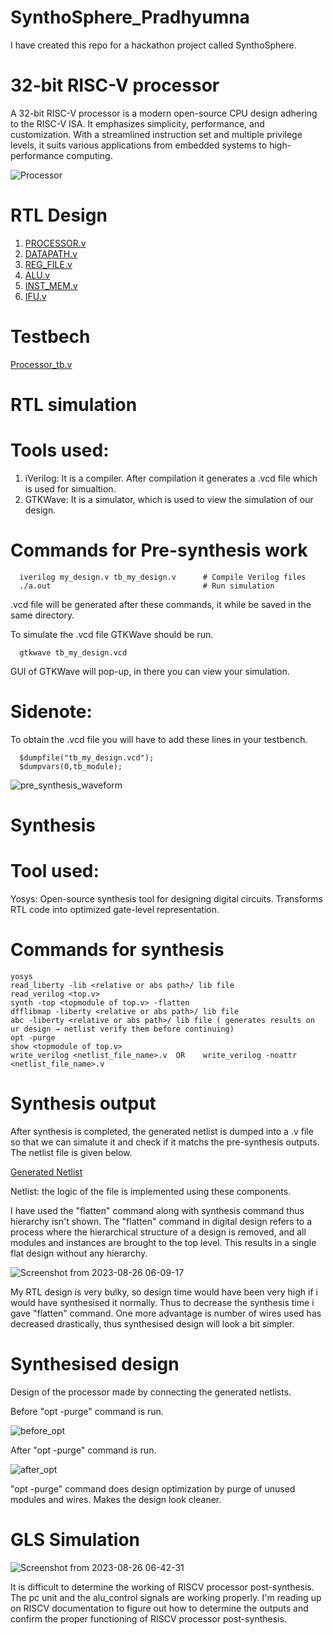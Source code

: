 # SynthoSphere_Pradhyumna
I have created this repo for a hackathon project called SynthoSphere.

# 32-bit RISC-V processor 

A 32-bit RISC-V processor is a modern open-source CPU design adhering to the RISC-V ISA. It emphasizes simplicity, performance, and customization.
With a streamlined instruction set and multiple privilege levels, it suits various applications from embedded systems to high-performance computing.

![Processor](https://github.com/PradhyumnaVA/SynthoSphere_Pradhyumna/assets/137704414/dcc5ef7f-33b6-440e-a59f-aba015e16b2a)

# RTL Design

1. [PROCESSOR.v](https://github.com/PradhyumnaVA/SynthoSphere_Pradhyumna/blob/61b441b95a73d3ea6c70b50f48c145e0dbc437c1/PROCESSOR.v)
2. [DATAPATH.v](https://github.com/PradhyumnaVA/SynthoSphere_Pradhyumna/blob/2e4918735cd26404a398d84173a5b8c89b7cca3c/DATAPATH.v)
3. [REG_FILE.v](https://github.com/PradhyumnaVA/SynthoSphere_Pradhyumna/blob/2e4918735cd26404a398d84173a5b8c89b7cca3c/REG_FILE.v)
4. [ALU.v](https://github.com/PradhyumnaVA/SynthoSphere_Pradhyumna/blob/2e4918735cd26404a398d84173a5b8c89b7cca3c/ALU.v)
5. [INST_MEM.v](https://github.com/PradhyumnaVA/SynthoSphere_Pradhyumna/blob/2e4918735cd26404a398d84173a5b8c89b7cca3c/INST_MEM.v)
6. [IFU.v](https://github.com/PradhyumnaVA/SynthoSphere_Pradhyumna/blob/2e4918735cd26404a398d84173a5b8c89b7cca3c/IFU.v)

# Testbech

[Processor_tb.v](https://github.com/PradhyumnaVA/SynthoSphere_Pradhyumna/blob/2e4918735cd26404a398d84173a5b8c89b7cca3c/Processor_tb.v)

# RTL simulation

  # Tools used:

  1. iVerilog: It is a compiler. After compilation it generates a .vcd file which is used for simualtion.
  2. GTKWave: It is a simulator, which is used to view the simulation of our design.

  # Commands for Pre-synthesis work

      iverilog my_design.v tb_my_design.v      # Compile Verilog files
      ./a.out                                  # Run simulation
      
  .vcd file will be generated after these commands, it while be saved in the same directory. 
  
  To simulate the .vcd file GTKWave should be run.

      gtkwave tb_my_design.vcd

  GUI of GTKWave will pop-up, in there you can view your simulation.
      
  # Sidenote:
  To obtain the .vcd file you will have to add these lines in your testbench.
  
      $dumpfile("tb_my_design.vcd");
      $dumpvars(0,tb_module);

![pre_synthesis_waveform](https://github.com/PradhyumnaVA/SynthoSphere_Pradhyumna/assets/137704414/ca9e1d04-7e31-4f8b-b550-58f159f7eb53)

# Synthesis

  # Tool used:
  
Yosys: Open-source synthesis tool for designing digital circuits. Transforms RTL code into optimized gate-level representation.
  
  # Commands for synthesis
    
    yosys
    read_liberty -lib <relative or abs path>/ lib file 
    read_verilog <top.v> 
    synth -top <topmodule of top.v> -flatten
    dfflibmap -liberty <relative or abs path>/ lib file  
    abc -liberty <relative or abs path>/ lib file ( generates results on ur design → netlist verify them before continuing)
    opt -purge
    show <topmodule of top.v>
    write_verilog <netlist_file_name>.v  OR    write_verilog -noattr  <netlist_file_name>.v

# Synthesis output

After synthesis is completed, the generated netlist is dumped into a .v file so that we can simalute it and check if it matchs the pre-synthesis outputs. The netlist file is given below.

[Generated Netlist ](https://github.com/PradhyumnaVA/SynthoSphere_Pradhyumna/blob/290ac2d855df325a8d95eed526516c749937ed74/netlist_risc.v)

Netlist: the logic of the file is implemented using these components.

I have used the "flatten" command along with synthesis command thus hierarchy isn't shown.
The "flatten" command in digital design refers to a process where the hierarchical structure of a design is removed, and all modules and instances are brought to the top level. This results in a single flat design without any hierarchy.

![Screenshot from 2023-08-26 06-09-17](https://github.com/PradhyumnaVA/SynthoSphere_Pradhyumna/assets/137704414/a705d332-8d02-4db4-a142-23f1dc0ce056)

My RTL design is very bulky, so design time would have been very high if i would have synthesised it normally. Thus to decrease the synthesis time i gave "flatten" command. 
One more advantage is number of wires used has decreased drastically, thus synthesised design will look a bit simpler.

# Synthesised design
Design of the processor made by connecting the generated netlists.

Before "opt -purge" command is run.

![before_opt](https://github.com/PradhyumnaVA/SynthoSphere_Pradhyumna/assets/137704414/be2abb5a-1f6d-424d-a126-e6316bb57396)

After "opt -purge" command is run.

![after_opt](https://github.com/PradhyumnaVA/SynthoSphere_Pradhyumna/assets/137704414/e6fcd898-254c-4cb8-a3b8-0afee1f0a4ac)

"opt -purge" command does design optimization by purge of unused modules and wires. Makes the design look cleaner.

# GLS Simulation

![Screenshot from 2023-08-26 06-42-31](https://github.com/PradhyumnaVA/SynthoSphere_Pradhyumna/assets/137704414/1813cd62-8e2b-4724-a765-a24bbadb6a86)

It is difficult to determine the working of RISCV processor post-synthesis. The pc unit and the alu_control signals are working properly. I'm reading up on RISCV documentation to figure out how to determine the outputs and confirm the proper functioning of RISCV processor post-synthesis.




















